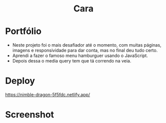  <p align="center">


</p>
<h1 align="center"> Cara </h1>

# Portfólio
- Neste projeto foi o mais desafiador até o momento, com muitas páginas, imagens e responsividade para dar conta, mas no final deu tudo certo.
- Aprendi a fazer o famoso menu hamburguer usando o JavaScript.
- Depois dessa o media query tem que tá correndo na veia.


# Deploy
https://nimble-dragon-5f5fdc.netlify.app/

# Screenshot

